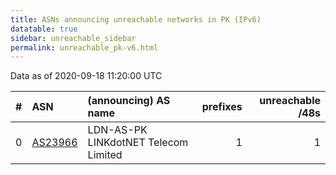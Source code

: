 ```yaml
---
title: ASNs announcing unreachable networks in PK (IPv6)
datatable: true
sidebar: unreachable_sidebar
permalink: unreachable_pk-v6.html
---
```


Data as of 2020-09-18 11:20:00 UTC


<div class="datatable-begin"></div>

|   # | ASN                                    | (announcing) AS name                 |   prefixes |   unreachable /48s |
|----:|:---------------------------------------|:-------------------------------------|-----------:|-------------------:|
|   0 | [AS23966](unreachable_AS23966-v6.html) | LDN-AS-PK LINKdotNET Telecom Limited |          1 |                  1 |

<div class="datatable-end"></div>